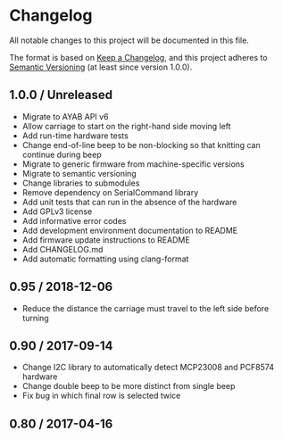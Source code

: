 # Changelog

All notable changes to this project will be documented in this file.

The format is based on [Keep a Changelog](https://keepachangelog.com/en/1.0.0/),
and this project adheres to [Semantic Versioning](https://semver.org/spec/v2.0.0.html)
(at least since version 1.0.0).

## 1.0.0 / Unreleased

* Migrate to AYAB API v6
* Allow carriage to start on the right-hand side moving left
* Add run-time hardware tests
* Change end-of-line beep to be non-blocking so that knitting can continue during beep
* Migrate to generic firmware from machine-specific versions
* Migrate to semantic versioning
* Change libraries to submodules
* Remove dependency on SerialCommand library
* Add unit tests that can run in the absence of the hardware
* Add GPLv3 license
* Add informative error codes
* Add development environment documentation to README
* Add firmware update instructions to README
* Add CHANGELOG.md
* Add automatic formatting using clang-format

## 0.95 / 2018-12-06

* Reduce the distance the carriage must travel to the left side before turning

## 0.90 / 2017-09-14

* Change I2C library to automatically detect MCP23008 and PCF8574 hardware
* Change double beep to be more distinct from single beep
* Fix bug in which final row is selected twice

## 0.80 / 2017-04-16

